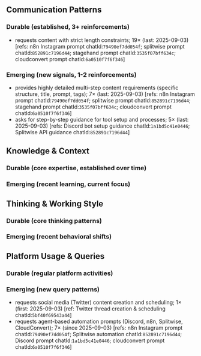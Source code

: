 ## Communication Patterns
### Durable (established, 3+ reinforcements)
- requests content with strict length constraints; 19× (last: 2025-09-03) [refs: n8n Instagram prompt chatId:`79490ef7dd054f`; splitwise prompt chatId:`852891c7196d44`; stagehand prompt chatId:`3535f07bff634c`; cloudconvert prompt chatId:`6a0510f7f6f346`]

### Emerging (new signals, 1-2 reinforcements)
- provides highly detailed multi-step content requirements (specific structure, title, prompt, tags); 7× (last: 2025-09-03) [refs: n8n Instagram prompt chatId:`79490ef7dd054f`; splitwise prompt chatId:`852891c7196d44`; stagehand prompt chatId:`3535f07bff634c`; cloudconvert prompt chatId:`6a0510f7f6f346`]
- asks for step-by-step guidance for tool setup and processes; 5× (last: 2025-09-03) [refs: Discord bot setup guidance chatId:`1a1bd5c41e0446`; Splitwise API guidance chatId:`852891c7196d44`]

## Knowledge & Context
### Durable (core expertise, established over time)

### Emerging (recent learning, current focus)

## Thinking & Working Style
### Durable (core thinking patterns)

### Emerging (recent behavioral shifts)

## Platform Usage & Queries
### Durable (regular platform activities)

### Emerging (new query patterns)
- requests social media (Twitter) content creation and scheduling; 1× (first: 2025-09-03) [ref: Twitter thread creation & scheduling chatId:`5bf40f69543a44`]
- requests agent-based automation prompts (Discord, n8n, Splitwise, CloudConvert); 7× (since 2025-09-03) [refs: n8n Instagram prompt chatId:`79490ef7dd054f`; Splitwise automation chatId:`852891c7196d44`; Discord prompt chatId:`1a1bd5c41e0446`; cloudconvert prompt chatId:`6a0510f7f6f346`]